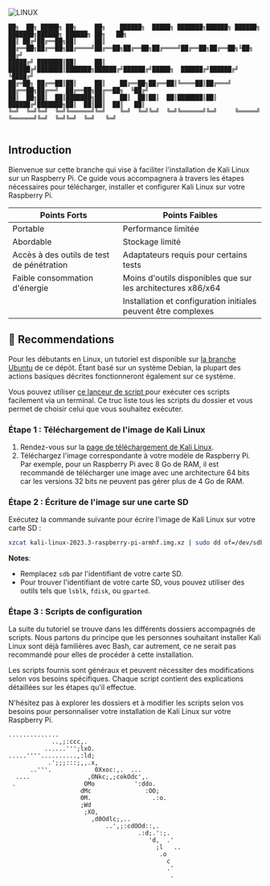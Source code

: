 ![LINUX](https://img.shields.io/badge/LINUX-yellow)

```
██╗  ██╗ █████╗ ██╗     ██╗    ██████╗  █████╗ ███████╗██████╗ ██████╗ ███████╗██████╗ ██████╗ ██╗   ██╗
██║ ██╔╝██╔══██╗██║     ██║    ██╔══██╗██╔══██╗██╔════╝██╔══██╗██╔══██╗██╔════╝██╔══██╗██╔══██╗╚██╗ ██╔╝
█████╔╝ ███████║██║     ██║    ██████╔╝███████║███████╗██████╔╝██████╔╝█████╗  ██████╔╝██████╔╝ ╚████╔╝ 
██╔═██╗ ██╔══██║██║     ██║    ██╔══██╗██╔══██║╚════██║██╔═══╝ ██╔══██╗██╔══╝  ██╔══██╗██╔══██╗  ╚██╔╝  
██║  ██╗██║  ██║███████╗██║    ██║  ██║██║  ██║███████║██║     ██████╔╝███████╗██║  ██║██║  ██║   ██║   
╚═╝  ╚═╝╚═╝  ╚═╝╚══════╝╚═╝    ╚═╝  ╚═╝╚═╝  ╚═╝╚══════╝╚═╝     ╚═════╝ ╚══════╝╚═╝  ╚═╝╚═╝  ╚═╝   ╚═╝   
                                                                                                        
```

## Introduction

Bienvenue sur cette branche qui vise à faciliter l'installation de Kali Linux sur un Raspberry Pi. Ce guide vous accompagnera à travers les étapes nécessaires pour télécharger, installer et configurer Kali Linux sur votre Raspberry Pi.

| Points Forts            | Points Faibles               |
|-------------------------|------------------------------|
| Portable                | Performance limitée          |
| Abordable               | Stockage limité              |
| Accès à des outils de test de pénétration | Adaptateurs requis pour certains tests |
| Faible consommation d'énergie | Moins d'outils disponibles que sur les architectures x86/x64 |
|                         | Installation et configuration initiales peuvent être complexes |


## 💎 Recommendations

Pour les débutants en Linux, un tutoriel est disponible sur [la branche Ubuntu](https://github.com/SECRET-GUEST/LINUX/tree/Ubuntu) de ce dépôt. Étant basé sur un système Debian, la plupart des actions basiques décrites fonctionneront également sur ce système.

Vous pouvez utiliser [ce lanceur de script ](https://github.com/SECRET-GUEST/tiny-scripts/tree/ALL/linux/launchers/script%20launcher) pour exécuter ces scripts facilement via un terminal. Ce truc liste tous les scripts du dossier et vous permet de choisir celui que vous souhaitez exécuter.


### Étape 1 : Téléchargement de l'image de Kali Linux

1. Rendez-vous sur la [page de téléchargement de Kali Linux](https://www.kali.org/get-kali/#kali-arm).
2. Téléchargez l'image correspondante à votre modèle de Raspberry Pi. Par exemple, pour un Raspberry Pi avec 8 Go de RAM, il est recommandé de télécharger une image avec une architecture 64 bits car les versions 32 bits ne peuvent pas gérer plus de 4 Go de RAM.

### Étape 2 : Écriture de l'image sur une carte SD

Exécutez la commande suivante pour écrire l'image de Kali Linux sur votre carte SD :

```bash
xzcat kali-linux-2023.3-raspberry-pi-armhf.img.xz | sudo dd of=/dev/sdb bs=4M status=progress
```

**Notes**:
- Remplacez `sdb` par l'identifiant de votre carte SD.
- Pour trouver l'identifiant de votre carte SD, vous pouvez utiliser des outils tels que `lsblk`, `fdisk`, ou `gparted`.

### Étape 3 : Scripts de configuration

La suite du tutoriel se trouve dans les différents dossiers accompagnés de scripts. Nous partons du principe que les personnes souhaitant installer Kali Linux sont déjà familières avec Bash, car autrement, ce ne serait pas recommandé pour elles de procéder à cette installation.

Les scripts fournis sont généraux et peuvent nécessiter des modifications selon vos besoins spécifiques. Chaque script contient des explications détaillées sur les étapes qu'il effectue.

N'hésitez pas à explorer les dossiers et à modifier les scripts selon vos besoins pour personnaliser votre installation de Kali Linux sur votre Raspberry Pi.


```
..............            
            ..,;:ccc,.        
          ......''';lxO.                          
.....''''..........,:ld;         
           .';;;:::;,,.x,            
      ..'''.            0Xxoc:,.  ...     
  ....                ,ONkc;,;cokOdc',.     
 .                   OMo           ':ddo.   
                    dMc               :OO;      
                    0M.                 .:o.    
                    ;Wd                       
                     ;XO,                  
                       ,d0Odlc;,..           
                           ..',;:cdOOd::,.    
                                    .:d;.':;.   
                                       'd,  .'     
                                         ;l   ..  
                                          .o
                                            c                              
                                            .'                             
                                             .


```
